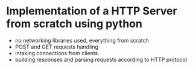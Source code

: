 # Implementation of a HTTP Server from scratch using python

- no networking libraries used, everything from scratch
- POST and GET requests handling
- intaking connections from clients
- building responses and parsing requests according to HTTP protocol

